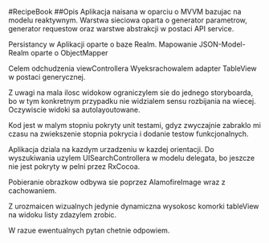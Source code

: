 #RecipeBook
##Opis
Aplikacja naisana w oparciu o MVVM bazujac na modelu reaktywnym. 
Warstwa sieciowa oparta o generator parametrow, generator requestow oraz warstwe abstrakcji w postaci API service.

Persistancy w Aplikacji oparte o baze Realm.
Mapowanie JSON-Model-Realm oparte o ObjectMapper

Celem odchudzenia viewControllera Wyeksrachowalem adapter TableView w postaci generycznej.

Z uwagi na mala ilosc widokow ograniczylem sie do jednego storyboarda, bo w tym konkretnym przypadku nie widzialem sensu rozbijania na wiecej. Oczywiscie widoki sa autolayoutowane.

Kod jest w malym stopniu pokryty unit testami, gdyz zwyczajnie zabraklo mi czasu na zwiekszenie stopnia pokrycia i dodanie testow funkcjonalnych.

Aplikacja dziala na kazdym urzadzeniu w kazdej orientacji.
Do wyszukiwania uzylem UISearchControllera w modelu delegata, bo jeszcze nie jest pokryty w pelni przez RxCocoa.

Pobieranie obrazkow odbywa sie poprzez AlamofireImage wraz z cachowaniem.

Z urozmaicen wizualnych jedynie dynamiczna wysokosc komorki tableView na widoku listy zdazylem zrobic.

W razue ewentualnych pytan chetnie odpowiem.